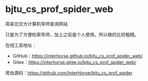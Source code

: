 # bjtu_cs_prof_spider_web
简易北交大计算机导师查询网站

只是为了方便检索导师，加上之前是个人使用，所以做的比较粗糙。

在线工具地址：
- GitHub：https://interhorse.github.io/bjtu_cs_prof_spider_web/
- Gitee：https://interhorse.gitee.io/bjtu_cs_prof_spider_web/

爬虫源码：https://github.com/InterHorse/bjtu_cs_prof_spider
